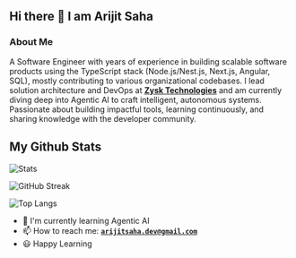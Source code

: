 ## Hi there 👋 I am Arijit Saha

### About Me

A Software Engineer with years of experience in building scalable software products using the TypeScript stack (Node.js/Nest.js, Next.js, Angular, SQL), mostly contributing to various organizational codebases. I lead solution architecture and DevOps at **[Zysk Technologies](https://www.zysk.tech)** and am currently diving deep into Agentic AI to craft intelligent, autonomous systems. Passionate about building impactful tools, learning continuously, and sharing knowledge with the developer community.

## My Github Stats

![Stats](https://github-readme-stats.vercel.app/api?username=sahaarijit&show=reviews,discussions_started,discussions_answered,prs_merged,prs_merged_percentage&show_icons=true)

![GitHub Streak](https://github-readme-streak-stats.herokuapp.com?user=sahaarijit&short_numbers=true&date_format=M%20j%5B%2C%20Y%5D&mode=weekly)

![Top Langs](https://github-readme-stats.vercel.app/api/top-langs/?username=sahaarijit&layout=compact&size_weight=0.5&count_weight=0.5)

- 🌱 I'm currently learning Agentic AI
- 📫 How to reach me: [**`arijitsaha.dev@gmail.com`**](mailto:arijitsaha.dev@gmail.com)
- 😃 Happy Learning



<!--
**sahaarijit/sahaarijit** is a ✨ _special_ ✨ repository because its `README.md` (this file) appears on your GitHub profile.

Here are some ideas to get you started:

- 🔭 I’m currently working on ...
- 🌱 I’m currently learning ...
- 👯 I’m looking to collaborate on ...
- 🤔 I’m looking for help with ...
- 💬 Ask me about ...
- 📫 How to reach me: ...
- 😄 Pronouns: ...
- ⚡ Fun fact: ...
-->
